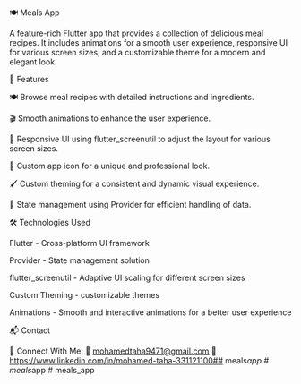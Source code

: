 🍽️ Meals App

A feature-rich Flutter app that provides a collection of delicious meal recipes. It includes animations for a smooth user experience, responsive UI for various screen sizes, and a customizable theme for a modern and elegant look.

🚀 Features

🍽️ Browse meal recipes with detailed instructions and ingredients.

🎬 Smooth animations to enhance the user experience.

📱 Responsive UI using flutter_screenutil to adjust the layout for various screen sizes.

🎨 Custom app icon for a unique and professional look.

🖌️ Custom theming for a consistent and dynamic visual experience.

🔄 State management using Provider for efficient handling of data.


🛠 Technologies Used

Flutter - Cross-platform UI framework

Provider - State management solution

flutter_screenutil - Adaptive UI scaling for different screen sizes

Custom Theming -  customizable themes

Animations - Smooth and interactive animations for a better user experience


📬 Contact

🔗 Connect With Me: 📩 mohamedtaha9471@gmail.com 
💼 https://www.linkedin.com/in/mohamed-taha-331121100##   m e a l s _ a p p  
 #   m e a l s _ a p p  
 #   m e a l s _ a p p  
 